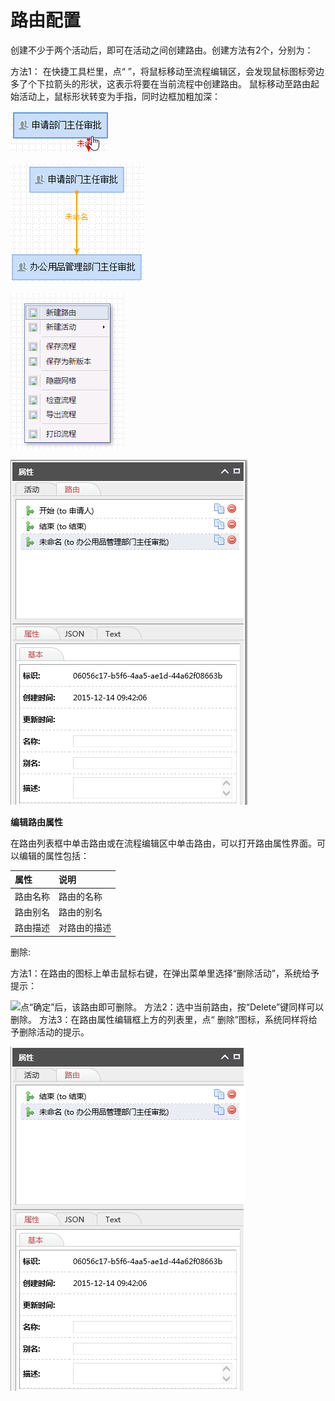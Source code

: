 # 路由配置

创建不少于两个活动后，即可在活动之间创建路由。创建方法有2个，分别为： 

方法1： 在快捷工具栏里，点“ ”，将鼠标移动至流程编辑区，会发现鼠标图标旁边多了个下拉箭头的形状，这表示将要在当前流程中创建路由。 鼠标移动至路由起始活动上，鼠标形状转变为手指，同时边框加粗加深：

![&#x5355;&#x51FB;&#x8BE5;&#x6D3B;&#x52A8;&#xFF0C;&#x518D;&#x5C06;&#x9F20;&#x6807;&#x79FB;&#x52A8;&#x81F3;&#x76EE;&#x6807;&#x6D3B;&#x52A8;&#x4E0A;&#xFF0C;&#x5355;&#x51FB;&#x9F20;&#x6807;&#x5DE6;&#x952E;&#xFF0C;&#x5373;&#x53EF;&#x5728;&#x4E24;&#x4E2A;&#x6D3B;&#x52A8;&#x4E4B;&#x95F4;&#x521B;&#x5EFA;&#x4E00;&#x6761;&#x201C;&#x672A;&#x547D;&#x540D;&#x201D;&#x8DEF;&#x7531;&#x3002;](../../.gitbook/assets/image%20%2854%29.png)

![&#x65B9;&#x6CD5;2&#xFF1A;&#x5728;&#x6D41;&#x7A0B;&#x7F16;&#x8F91;&#x533A;&#x57DF;&#x7684;&#x7A7A;&#x767D;&#x5904;&#x70B9;&#x51FB;&#x9F20;&#x6807;&#x5DE6;&#x952E;&#xFF0C;&#x5728;&#x5F39;&#x51FA;&#x7684;&#x83DC;&#x5355;&#x4E2D;&#x9009;&#x62E9;&#x201C;&#x65B0;&#x5EFA;&#x8DEF;&#x7531;&#x201D;&#xFF0C;&#x5176;&#x4ED6;&#x6B65;&#x9AA4;&#x540C;&#x4E0A;&#x3002;](../../.gitbook/assets/image%20%28133%29.png)

![&#x8DEF;&#x7531;&#x521B;&#x5EFA;&#x5B8C;&#x6210;&#x540E;&#xFF0C;&#x4F1A;&#x5728;&#x8DEF;&#x7531;&#x5217;&#x8868;&#x6846;&#x4E2D;&#x51FA;&#x73B0;&#xFF1A;](../../.gitbook/assets/image%20%28116%29.png)



![](../../.gitbook/assets/image%20%2880%29.png)




  


  **编辑路由属性**

在路由列表框中单击路由或在流程编辑区中单击路由，可以打开路由属性界面。可以编辑的属性包括：

| **属性** | **说明** |
| :--- | :--- |
| 路由名称 | 路由的名称 |
| 路由别名 | 路由的别名 |
| 路由描述 | 对路由的描述 |

删除:

方法1：在路由的图标上单击鼠标右键，在弹出菜单里选择“删除活动”，系统给予提示：

![&#x70B9;&#x201C;&#x786E;&#x5B9A;&#x201D;&#x540E;&#xFF0C;&#x8BE5;&#x8DEF;&#x7531;&#x5373;&#x53EF;&#x5220;&#x9664;&#x3002; &#x65B9;&#x6CD5;2&#xFF1A;&#x9009;&#x4E2D;&#x5F53;&#x524D;&#x8DEF;&#x7531;&#xFF0C;&#x6309;&#x201C;Delete&#x201D;&#x952E;&#x540C;&#x6837;&#x53EF;&#x4EE5;&#x5220;&#x9664;&#x3002; &#x65B9;&#x6CD5;3&#xFF1A;&#x5728;&#x8DEF;&#x7531;&#x5C5E;&#x6027;&#x7F16;&#x8F91;&#x6846;&#x4E0A;&#x65B9;&#x7684;&#x5217;&#x8868;&#x91CC;&#xFF0C;&#x70B9;&#x201C; &#x5220;&#x9664;&#x201D;&#x56FE;&#x6807;&#xFF0C;&#x7CFB;&#x7EDF;&#x540C;&#x6837;&#x5C06;&#x7ED9;&#x4E88;&#x5220;&#x9664;&#x6D3B;&#x52A8;&#x7684;&#x63D0;&#x793A;&#x3002;](../../.gitbook/assets/image%20%28107%29.png)

![](../../.gitbook/assets/image%20%28108%29.png)

